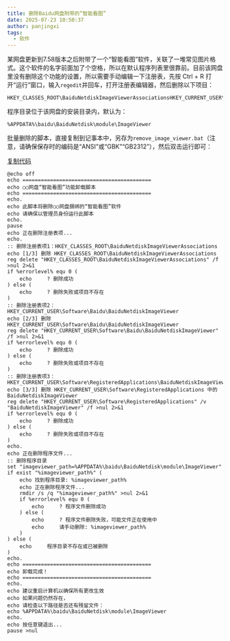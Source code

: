 ```yaml
---
title: 删除Baidu网盘附带的“智能看图”
date: 2025-07-23 10:50:37
author: panjingxi
tags:
  - 软件
---
```


某网盘更新到7.58版本之后附带了一个“智能看图”软件，关联了一堆常见图片格式。这个软件的名字前面加了个空格，所以在默认程序列表里很靠前。目前该网盘里没有删除这个功能的设置，所以需要手动编辑一下注册表，先按 Ctrl + R 打开“运行”窗口，输入`regedit`并回车，打开注册表编辑器，然后删除以下项目：

```
HKEY_CLASSES_ROOT\BaiduNetdiskImageViewerAssociationsHKEY_CURRENT_USER\Software\Baidu\BaiduNetdiskImageViewerHKEY_CURRENT_USER\Software\RegisteredApplications\BaiduNetdiskImageViewer
```

程序目录位于该网盘的安装目录内，默认为：

```
%APPDATA%\baidu\BaiduNetdisk\module\ImageViewer
```

批量删除的脚本，直接复制到记事本中，另存为`remove_image_viewer.bat`（注意，请确保保存时的编码是“ANSI”或“GBK”“GB2312”），然后双击运行即可：

[
 复制代码](https://xzonn.top/posts/Remove-Intelligent-Image-Viewer.html#)

```
@echo off
echo ==========================================
echo ○○网盘“智能看图”功能卸载脚本
echo ==========================================
echo.
echo 此脚本将删除○○网盘捆绑的“智能看图”软件
echo 请确保以管理员身份运行此脚本
echo.
pause
echo 正在删除注册表项...
echo.
:: 删除注册表项1：HKEY_CLASSES_ROOT\BaiduNetdiskImageViewerAssociations
echo [1/3] 删除 HKEY_CLASSES_ROOT\BaiduNetdiskImageViewerAssociations
reg delete "HKEY_CLASSES_ROOT\BaiduNetdiskImageViewerAssociations" /f >nul 2>&1
if %errorlevel% equ 0 (
    echo     ? 删除成功
) else (
    echo     ? 删除失败或项目不存在
)
:: 删除注册表项2：HKEY_CURRENT_USER\Software\Baidu\BaiduNetdiskImageViewer
echo [2/3] 删除 HKEY_CURRENT_USER\Software\Baidu\BaiduNetdiskImageViewer
reg delete "HKEY_CURRENT_USER\Software\Baidu\BaiduNetdiskImageViewer" /f >nul 2>&1
if %errorlevel% equ 0 (
    echo     ? 删除成功
) else (
    echo     ? 删除失败或项目不存在
)
:: 删除注册表项3：HKEY_CURRENT_USER\Software\RegisteredApplications\BaiduNetdiskImageViewer
echo [3/3] 删除 HKEY_CURRENT_USER\Software\RegisteredApplications 中的 BaiduNetdiskImageViewer
reg delete "HKEY_CURRENT_USER\Software\RegisteredApplications" /v "BaiduNetdiskImageViewer" /f >nul 2>&1
if %errorlevel% equ 0 (
    echo     ? 删除成功
) else (
    echo     ? 删除失败或项目不存在
)
echo.
echo 正在删除程序文件...
:: 删除程序目录
set "imageviewer_path=%APPDATA%\baidu\BaiduNetdisk\module\ImageViewer"
if exist "%imageviewer_path%" (
    echo 找到程序目录: %imageviewer_path%
    echo 正在删除程序文件...
    rmdir /s /q "%imageviewer_path%" >nul 2>&1
    if %errorlevel% equ 0 (
        echo     ? 程序文件删除成功
    ) else (
        echo     ? 程序文件删除失败，可能文件正在使用中
        echo     请手动删除: %imageviewer_path%
    )
) else (
    echo     程序目录不存在或已被删除
)
echo.
echo ==========================================
echo 卸载完成！
echo ==========================================
echo.
echo 建议重启计算机以确保所有更改生效
echo 如果问题仍然存在，
echo 请检查以下路径是否还有残留文件：
echo %APPDATA%\baidu\BaiduNetdisk\module\ImageViewer
echo.
echo 按任意键退出...
pause >nul
```
